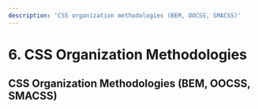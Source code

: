 ```yaml
---
description: 'CSS organization methodologies (BEM, OOCSS, SMACSS)'
---
```


# 6. CSS Organization Methodologies

## CSS Organization Methodologies \(BEM, OOCSS, SMACSS\)




